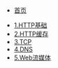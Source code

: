 <!-- docs/_sidebar.md -->

* [首页](./README.md "Internet 首页")
<!-- * [指南](zh-cn/guide) -->
* [1.HTTP基础](./1.HTTP%E5%9F%BA%E7%A1%80.md "1.HTTP基础")
* [2.HTTP缓存](./2.HTTP%E7%BC%93%E5%AD%98.md "2.HTTP缓存")
* [3.TCP](./3.TCP.md "3.TCP")
* [4.DNS](./4.DNS.md "4.DNS")
* [5.Web流媒体](./5.Web%E6%B5%81%E5%AA%92%E4%BD%93.md "5.Web流媒体")


